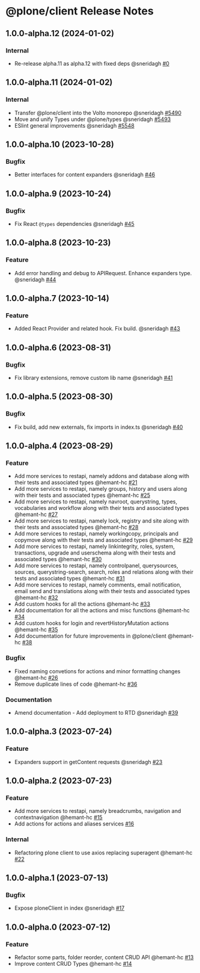 # @plone/client Release Notes

<!-- You should *NOT* be adding new change log entries to this file.
     You should create a file in the news directory instead.
     For helpful instructions, please see:
     https://6.docs.plone.org/volto/developer-guidelines/contributing.html#create-a-pull-request
-->

<!-- towncrier release notes start -->

## 1.0.0-alpha.12 (2024-01-02)

### Internal

- Re-release alpha.11 as alpha.12 with fixed deps @sneridagh [#0](https://github.com/plone/volto/pull/0)

## 1.0.0-alpha.11 (2024-01-02)

### Internal

- Transfer @plone/client into the Volto monorepo @sneridagh [#5490](https://github.com/plone/volto/pull/5490)
- Move and unify Types under @plone/types @sneridagh [#5493](https://github.com/plone/volto/pull/5493)
- ESlint general improvements @sneridagh [#5548](https://github.com/plone/volto/pull/5548)

## 1.0.0-alpha.10 (2023-10-28)

### Bugfix

- Better interfaces for content expanders @sneridagh [#46](https://github.com/plone/plone.restapi-client/pull/46)

## 1.0.0-alpha.9 (2023-10-24)

### Bugfix

- Fix React `@types` dependencies @sneridagh [#45](https://github.com/plone/plone.restapi-client/pull/45)


## 1.0.0-alpha.8 (2023-10-23)

### Feature

- Add error handling and debug to APIRequest. Enhance expanders type. @sneridagh [#44](https://github.com/plone/plone.restapi-client/pull/44)


## 1.0.0-alpha.7 (2023-10-14)

### Feature

- Added React Provider and related hook. Fix build. @sneridagh [#43](https://github.com/plone/plone.restapi-client/pull/43)


## 1.0.0-alpha.6 (2023-08-31)

### Bugfix

- Fix library extensions, remove custom lib name @sneridagh [#41](https://github.com/plone/plone.restapi-client/pull/41)


## 1.0.0-alpha.5 (2023-08-30)

### Bugfix

- Fix build, add new externals, fix imports in index.ts @sneridagh [#40](https://github.com/plone/plone.restapi-client/pull/40)


## 1.0.0-alpha.4 (2023-08-29)

### Feature

- Add more services to restapi, namely addons and database along with their tests and associated types @hemant-hc [#21](https://github.com/plone/plone.restapi-client/pull/21)
- Add more services to restapi, namely groups, history and users along with their tests and associated types @hemant-hc [#25](https://github.com/plone/plone.restapi-client/pull/25)
- Add more services to restapi, namely navroot, querystring, types, vocabularies and workflow along with their tests and associated types @hemant-hc [#27](https://github.com/plone/plone.restapi-client/pull/27)
- Add more services to restapi, namely lock, registry and site along with their tests and associated types @hemant-hc [#28](https://github.com/plone/plone.restapi-client/pull/28)
- Add more services to restapi, namely workingcopy, principals and copymove along with their tests and associated types @hemant-hc [#29](https://github.com/plone/plone.restapi-client/pull/29)
- Add more services to restapi, namely linkintegrity, roles, system, transactions, upgrade and userschema along with their tests and associated types @hemant-hc [#30](https://github.com/plone/plone.restapi-client/pull/30)
- Add more services to restapi, namely controlpanel, querysources, sources, querystring-search, search, roles and relations along with their tests and associated types @hemant-hc [#31](https://github.com/plone/plone.restapi-client/pull/31)
- Add more services to restapi, namely comments, email notification, email send and translations along with their tests and associated types @hemant-hc [#32](https://github.com/plone/plone.restapi-client/pull/32)
- Add custom hooks for all the actions @hemant-hc [#33](https://github.com/plone/plone.restapi-client/pull/33)
- Add documentation for all the actions and misc functions @hemant-hc [#34](https://github.com/plone/plone.restapi-client/pull/34)
- Add custom hooks for login and revertHistoryMutation actions @hemant-hc [#35](https://github.com/plone/plone.restapi-client/pull/35)
- Add documentation for future improvements in @plone/client @hemant-hc [#38](https://github.com/plone/plone.restapi-client/pull/38)

### Bugfix

- Fixed naming convetions for actions and minor formatting changes @hemant-hc [#26](https://github.com/plone/plone.restapi-client/pull/26)
- Remove duplicate lines of code @hemant-hc [#36](https://github.com/plone/plone.restapi-client/pull/36)

### Documentation

- Amend documentation - Add deployment to RTD @sneridagh [#39](https://github.com/plone/plone.restapi-client/pull/39)


## 1.0.0-alpha.3 (2023-07-24)

### Feature

- Expanders support in getContent requests @sneridagh [#23](https://github.com/plone/plone.restapi-client/pull/23)


## 1.0.0-alpha.2 (2023-07-23)

### Feature

- Add more services to restapi, namely breadcrumbs, navigation and contextnavigation @hemant-hc [#15](https://github.com/plone/plone.restapi-client/pull/15)
- Add actions for actions and aliases services [#16](https://github.com/plone/plone.restapi-client/pull/16)

### Internal

- Refactoring plone client to use axios replacing superagent @hemant-hc [#22](https://github.com/plone/plone.restapi-client/pull/22)


## 1.0.0-alpha.1 (2023-07-13)

### Bugfix

- Expose ploneClient in index @sneridagh [#17](https://github.com/plone/plone.restapi-client/pull/17)


## 1.0.0-alpha.0 (2023-07-12)

### Feature

- Refactor some parts, folder reorder, content CRUD API @hemant-hc [#13](https://github.com/plone/plone.restapi-client/pull/13)
- Improve content CRUD Types @hemant-hc [#14](https://github.com/plone/plone.restapi-client/pull/14)
